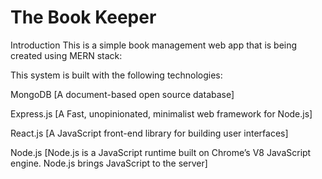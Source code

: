 # The Book Keeper

Introduction This is a simple book management web app that is being created using MERN stack:

This system is built with the following technologies:

  MongoDB [A document-based open source database]

  Express.js [A Fast, unopinionated, minimalist web framework for Node.js]

  React.js [A JavaScript front-end library for building user interfaces]

  Node.js [Node.js is a JavaScript runtime built on Chrome’s V8 JavaScript engine. Node.js brings JavaScript to the server]
